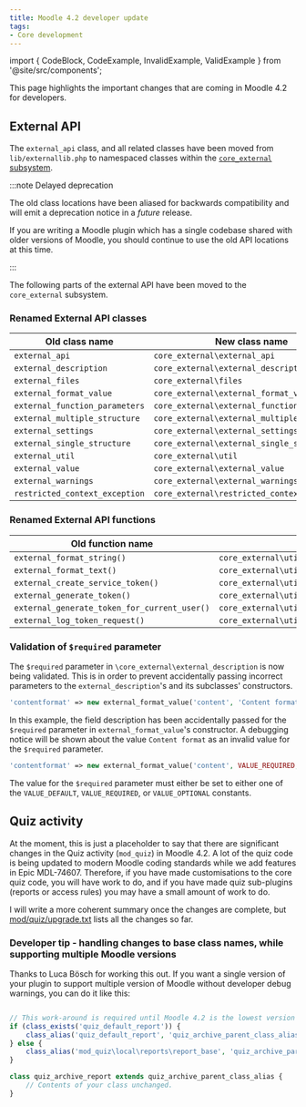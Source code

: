 ```yaml
---
title: Moodle 4.2 developer update
tags:
- Core development
---
```


<!-- markdownlint-disable no-inline-html -->

import { CodeBlock, CodeExample, InvalidExample, ValidExample } from '@site/src/components';

This page highlights the important changes that are coming in Moodle 4.2 for developers.

## External API

The `external_api` class, and all related classes have been moved from `lib/externallib.php` to namespaced classes within the [`core_external` subsystem](./apis/subsystems/external/index.md).

:::note Delayed deprecation

The old class locations have been aliased for backwards compatibility and will emit a deprecation notice in a _future_ release.

If you are writing a Moodle plugin which has a single codebase shared with older versions of Moodle, you should continue to use the old API locations at this time.

:::

The following parts of the external API have been moved to the `core_external` subsystem.

### Renamed External API classes

| Old class name                 | New class name                               |
| ---                            | ---                                          |
| `external_api`                 | `core_external\external_api`                 |
| `external_description`         | `core_external\external_description`         |
| `external_files`               | `core_external\files`                        |
| `external_format_value`        | `core_external\external_format_value`        |
| `external_function_parameters` | `core_external\external_function_parameters` |
| `external_multiple_structure`  | `core_external\external_multiple_structure`  |
| `external_settings`            | `core_external\external_settings`            |
| `external_single_structure`    | `core_external\external_single_structure`    |
| `external_util`                | `core_external\util`                         |
| `external_value`               | `core_external\external_value`               |
| `external_warnings`            | `core_external\external_warnings`            |
| `restricted_context_exception` | `core_external\restricted_context_exception` |

### Renamed External API functions

| Old function name                            | New function name                                       |
| ---                                          | ---                                                     |
| `external_format_string()`                   | `core_external\util::format_string()`                   |
| `external_format_text()`                     | `core_external\util::format_text()`                     |
| `external_create_service_token()`            | `core_external\util::generate_token()`                  |
| `external_generate_token()`                  | `core_external\util::generate_token()`                  |
| `external_generate_token_for_current_user()` | `core_external\util::generate_token_for_current_user()` |
| `external_log_token_request()`               | `core_external\util::log_token_request()`               |

### Validation of `$required` parameter

The `$required` parameter in `\core_external\external_description` is now being validated. This is in order to prevent accidentally passing incorrect parameters to the `external_description`'s and its subclasses' constructors.

<InvalidExample>

```php
'contentformat' => new external_format_value('content', 'Content format'),
```

In this example, the field description has been accidentally passed for the `$required` parameter in `external_format_value`'s constructor. A debugging notice will be shown about the value `Content format` as an invalid value for the `$required` parameter.

</InvalidExample>

<ValidExample>

```php
'contentformat' => new external_format_value('content', VALUE_REQUIRED, 'Content format'),
```

The value for the `$required` parameter must either be set to either one of the `VALUE_DEFAULT`, `VALUE_REQUIRED`, or `VALUE_OPTIONAL` constants.

</ValidExample>

## Quiz activity

At the moment, this is just a placeholder to say that there are significant changes in the Quiz activity (`mod_quiz`) in Moodle 4.2.
A lot of the quiz code is being updated to modern Moodle coding standards while we add features in Epic MDL-74607.
Therefore, if you have made customisations to the core quiz code, you will have work to do, and if you have made quiz sub-plugins
(reports or access rules) you may have a small amount of work to do.

I will write a more coherent summary once the changes are complete, but
[mod/quiz/upgrade.txt](https://github.com/moodle/moodle/blob/master/mod/quiz/upgrade.txt) lists all the changes so far.

### Developer tip - handling changes to base class names, while supporting multiple Moodle versions

Thanks to Luca Bösch for working this out. If you want a single version of your plugin to support multiple version of Moodle
without developer debug warnings, you can do it like this:

<CodeExample type="warning" title="Work-around to support multiple base class names">

```php

// This work-around is required until Moodle 4.2 is the lowest version we support.
if (class_exists('quiz_default_report')) {
    class_alias('quiz_default_report', 'quiz_archive_parent_class_alias');
} else {
    class_alias('mod_quiz\local\reports\report_base', 'quiz_archive_parent_class_alias');
}

class quiz_archive_report extends quiz_archive_parent_class_alias {
    // Contents of your class unchanged.
}
```

</CodeExample>

